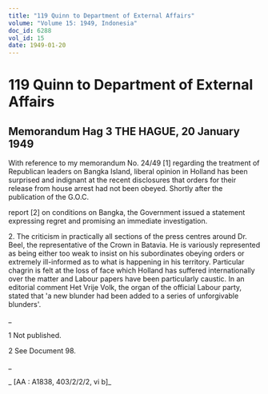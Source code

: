 ```yaml
---
title: "119 Quinn to Department of External Affairs"
volume: "Volume 15: 1949, Indonesia"
doc_id: 6288
vol_id: 15
date: 1949-01-20
---
```


# 119 Quinn to Department of External Affairs

## Memorandum Hag 3 THE HAGUE, 20 January 1949

With reference to my memorandum No. 24/49 [1] regarding the treatment of Republican leaders on Bangka Island, liberal opinion in Holland has been surprised and indignant at the recent disclosures that orders for their release from house arrest had not been obeyed. Shortly after the publication of the G.O.C.

report [2] on conditions on Bangka, the Government issued a statement expressing regret and promising an immediate investigation.

2\. The criticism in practically all sections of the press centres around Dr. Beel, the representative of the Crown in Batavia. He is variously represented as being either too weak to insist on his subordinates obeying orders or extremely ill-informed as to what is happening in his territory. Particular chagrin is felt at the loss of face which Holland has suffered internationally over the matter and Labour papers have been particularly caustic. In an editorial comment Het Vrije Volk, the organ of the official Labour party, stated that 'a new blunder had been added to a series of unforgivable blunders'.

_

1 Not published.

2 See Document 98.

_

_ [AA : A1838, 403/2/2/2, vi b]_
